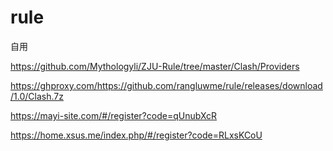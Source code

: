 # rule
自用

https://github.com/Mythologyli/ZJU-Rule/tree/master/Clash/Providers

https://ghproxy.com/https://github.com/rangluwme/rule/releases/download/1.0/Clash.7z

https://mayi-site.com/#/register?code=qUnubXcR

https://home.xsus.me/index.php/#/register?code=RLxsKCoU
